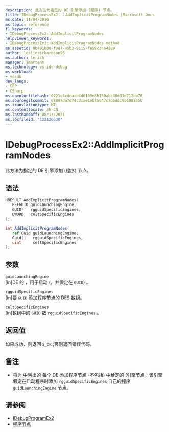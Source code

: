 ```yaml
---
description: 此方法为指定的 DE 引擎添加 (程序) 节点。
title: IDebugProcessEx2：：AddImplicitProgramNodes |Microsoft Docs
ms.date: 11/04/2016
ms.topic: reference
f1_keywords:
- IDebugProcessEx2::AddImplicitProgramNodes
helpviewer_keywords:
- IDebugProcessEx2::AddImplicitProgramNodes method
ms.assetid: 8b491b00-f9e7-45b3-9115-fe58c3464289
author: leslierichardson95
ms.author: lerich
manager: jmartens
ms.technology: vs-ide-debug
ms.workload:
- vssdk
dev_langs:
- CPP
- CSharp
ms.openlocfilehash: 0721c4cdeaae4d0109e8b130abc40d61d712bb70
ms.sourcegitcommit: 68897da7d74c31ae1ebf5d47c7b5ddc9b108265b
ms.translationtype: MT
ms.contentlocale: zh-CN
ms.lasthandoff: 08/13/2021
ms.locfileid: "122126630"
---
```

# <a name="idebugprocessex2addimplicitprogramnodes"></a>IDebugProcessEx2::AddImplicitProgramNodes
此方法为指定的 DE 引擎添加 (程序) 节点。

## <a name="syntax"></a>语法

```cpp
HRESULT AddImplicitProgramNodes(
   REFGUID guidLaunchingEngine,
   GUID*   rgguidSpecificEngines,
   DWORD   celtSpecificEngines
);
```

```csharp
int AddImplicitProgramNodes(
   ref Guid guidLaunchingEngine,
   Guid[]   rgguidSpecificEngines,
   uint     celtSpecificEngines
);
```

## <a name="parameters"></a>参数
`guidLaunchingEngine`\
[in]DE 的 ，用于启动 (，并假定在 `GUID`) 。

`rgguidSpecificEngines`\
[in]要 `GUID` 添加程序节点的 DES 数组。

`celtSpecificEngines`\
[in]数组中的 `GUID` 数 `rgguidSpecificEngines` 。

## <a name="return-value"></a>返回值
 如果成功，则返回 `S_OK` ;否则返回错误代码。

## <a name="remarks"></a>备注
- [将为 中列出的](../../../extensibility/debugger/program-nodes.md) 每个 DE 添加程序节点 -不包括) 中给定的 (引擎节点，该引擎假定在启动程序时添加 `rgguidSpecificEngines` 自己的程序 `guidLaunchingEngine` 节点。

## <a name="see-also"></a>请参阅
- [IDebugProgramEx2](../../../extensibility/debugger/reference/idebugprogramex2.md)
- [程序节点](../../../extensibility/debugger/program-nodes.md)
